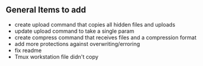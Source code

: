 ## General Items to add
- create upload command that copies all hidden files and uploads
- update upload command to take a single param
- create compress command that receives files and a compression format
- add more protections against overwriting/erroring
- fix readme
- Tmux workstation file didn't copy
